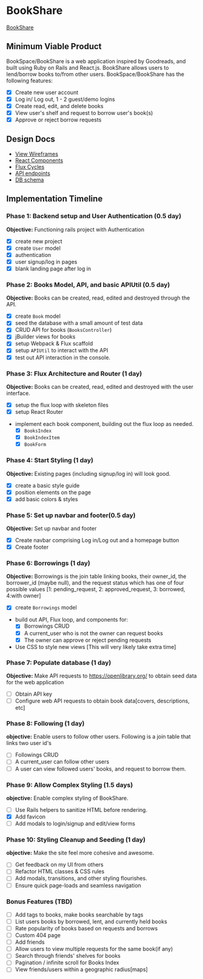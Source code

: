 # BookShare

[BookShare][heroku]

[heroku]: https://bookshares.herokuapp.com

## Minimum Viable Product

BookSpace/BookShare is a web application inspired by Goodreads, and built using Ruby on Rails and React.js.
BookShare allows users to lend/borrow books to/from other users. BookSpace/BookShare has the following features:

- [x] Create new user account
- [x] Log in/ Log out, 1 - 2 guest/demo logins
- [x] Create read, edit, and delete books
- [x] View user's shelf and request to borrow user's book(s)
- [x] Approve or reject borrow requests

## Design Docs
* [View Wireframes][views]
* [React Components][components]
* [Flux Cycles][flux-cycles]
* [API endpoints][api-endpoints]
* [DB schema][schema]

[views]: ./docs/views.md
[components]: ./docs/components.md
[flux-cycles]: ./docs/flux-cycles.md
[api-endpoints]: ./docs/api-endpoints.md
[schema]: ./docs/schema.md

## Implementation Timeline

### Phase 1: Backend setup and User Authentication (0.5 day)

**Objective:** Functioning rails project with Authentication

- [x] create new project
- [x] create `User` model
- [x] authentication
- [x] user signup/log in pages
- [x] blank landing page after log in

### Phase 2: Books Model, API, and basic APIUtil (0.5 day)

**Objective:** Books can be created, read, edited and destroyed through
the API.

- [x] create `Book` model
- [x] seed the database with a small amount of test data
- [x] CRUD API for books (`BooksController`)
- [x] jBuilder views for books
- [x] setup Webpack & Flux scaffold
- [x] setup `APIUtil` to interact with the API
- [x] test out API interaction in the console.

### Phase 3: Flux Architecture and Router (1 day)

**Objective:** Books can be created, read, edited and destroyed with the
user interface.

- [x] setup the flux loop with skeleton files
- [x] setup React Router
- implement each book component, building out the flux loop as needed.
  - [x] `BooksIndex`
  - [x] `BookIndexItem`
  - [x] `BookForm`

### Phase 4: Start Styling (1 day)

**Objective:** Existing pages (including signup/log in) will look good.

- [x] create a basic style guide
- [x] position elements on the page
- [x] add basic colors & styles

### Phase 5: Set up navbar and footer(0.5 day)

**Objective:** Set up navbar and footer

- [x] Create navbar comprising Log in/Log out and a homepage button
- [x] Create footer

### Phase 6: Borrowings (1 day)

**Objective:** Borrowings is the join table linking books, their owner_id,
the borrower_id (maybe null), and the request status which has one of four
possible values [1: pending_request, 2: approved_request, 3: borrowed, 4:with owner]

- [x] create `Borrowings` model
- build out API, Flux loop, and components for:
  - [x] Borrowings CRUD
  - [x] A current_user who is not the owner can request books
  - [x] The owner can approve or reject pending requests
- Use CSS to style new views [This will very likely take extra time]

### Phase 7: Populate database (1 day)

**Objective:** Make API requests to https://openlibrary.org/ to obtain seed data for the web application

- [ ] Obtain API key
- [ ] Configure web API requests to obtain book data[covers, descriptions, etc]

### Phase 8: Following  (1 day)

**objective:** Enable users to follow other users. Following is a join table that links two user id's

- [ ] Followings CRUD
- [ ] A current_user can follow other users
- [ ] A user can view followed users' books, and request to borrow them.

### Phase 9: Allow Complex Styling (1.5 days)

**objective:** Enable complex styling of BookShare.

- [ ] Use Rails helpers to sanitize HTML before rendering.
- [x] Add favicon
- [ ] Add modals to login/signup and edit/view forms

### Phase 10: Styling Cleanup and Seeding (1 day)

**objective:** Make the site feel more cohesive and awesome.

- [ ] Get feedback on my UI from others
- [ ] Refactor HTML classes & CSS rules
- [ ] Add modals, transitions, and other styling flourishes.
- [ ] Ensure quick page-loads and seamless navigation

### Bonus Features (TBD)
- [ ] Add tags to books, make books searchable by tags
- [ ] List users books by borrowed, lent, and currently held books
- [ ] Rate popularity of books based on requests and borrows
- [ ] Custom 404 page
- [ ] Add friends
- [ ] Allow users to view multiple requests for the same book(if any)
- [ ] Search through friends' shelves for books
- [ ] Pagination / infinite scroll for Books Index
- [ ] View friends/users within a geographic radius[maps]

[phase-one]: ./docs/phases/phase1.md
[phase-two]: ./docs/phases/phase2.md
<!-- [phase-three]: ./docs/phases/phase3.md -->
[phase-four]: ./docs/phases/phase4.md
[phase-five]: ./docs/phases/phase5.md
